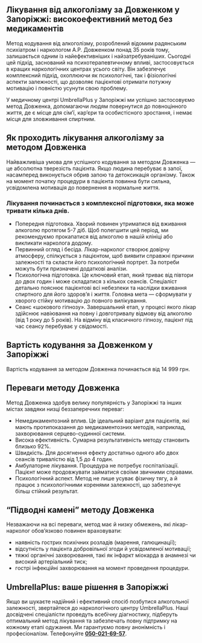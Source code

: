
## Лікування від алкоголізму за Довженком у Запоріжжі: високоефективний метод без медикаментів

Метод кодування від алкоголізму, розроблений відомим радянським психіатром і наркологом А.Р. Довженком понад 35 років тому, залишається одним із найефективніших і найзатребуваніших. Сьогодні цей підхід, заснований на психотерапевтичному впливі, застосовується в кращих наркологічних центрах усього світу. Він забезпечує комплексний підхід, охоплюючи як психологічні, так і фізіологічні аспекти залежності, що дозволяє пацієнтові отримати потужну мотивацію і повністю усунути свою проблему.

У медичному центрі UmbrellaPlus у Запоріжжі ми успішно застосовуємо метод Довженка, допомагаючи людям повернутися до повноцінного життя, де є місце для сім’ї, кар’єри та особистісного зростання, і немає місця для зловживання спиртним.

## Як проходить лікування алкоголізму за методом Довженка

Найважливіша умова для успішного кодування за методом Довженка — це абсолютна тверезість пацієнта. Якщо людина перебуває в запої, насамперед виконується обрив запою та детоксикація організму. Також на момент початку процедури в пацієнта повинна бути сильна, усвідомлена мотивація до повернення в нормальне життя.

### Лікування починається з комплексної підготовки, яка може тривати кілька днів.

* Попередня підготовка. Хворий повинен утриматися від вживання алкоголю протягом 5-7 діб. Щоб полегшити цей період, ми рекомендуємо прокапатися від алкоголю в нашій клініці або викликати нарколога додому. 
* Первинний огляд і бесіда. Лікар-нарколог створює довірчу атмосферу, спілкується з пацієнтом, щоб виявити справжні причини залежності та скласти його психологічний портрет. За потреби можуть бути призначені додаткові аналізи. 
* Психологічна підготовка. Це ключовий етап, який триває від півтори до двох годин і може складатися з кількох сеансів. Спеціаліст детально пояснює пацієнтові всі небезпеки та наслідки вживання спиртного для його здоров’я і життя. Головна мета — сформувати у хворого стійку мотивацію до повного вилікування. 
* Сеанс «шокового гіпнозу». Завершальний етап, у процесі якого лікар здійснює навіювання на повну і довготривалу відмову від алкоголю (від 1 року до 5 років). На відміну від класичного гіпнозу, пацієнт під час сеансу перебуває у свідомості. 

## Вартість кодування за Довженком у Запоріжжі

Вартість кодування за методом Довженка починається від 14 999 грн.

## Переваги методу Довженка

Метод Довженка здобув велику популярність у Запоріжжі та інших містах завдяки низці беззаперечних переваг:

* Немедикаментозний вплив. Це ідеальний варіант для пацієнтів, які мають протипоказання до медикаментозних методів, наприклад, захворювання серцево-судинної системи. 
* Висока ефективність. Сумарна результативність методу становить близько 92%. 
* Швидкість. Для досягнення ефекту достатньо одного або двох сеансів тривалістю від 1,5 до 4 годин. 
* Амбулаторне лікування. Процедура не потребує госпіталізації. Пацієнт може продовжувати займатися своїми звичними справами. 
* Психологічний аспект. Метод не лише усуває фізичну тягу, а й працює з психологічними коренями залежності, що забезпечує більш стійкий результат. 

## “Підводні камені” методу Довженка

Незважаючи на всі переваги, метод має й низку обмежень, які лікар-нарколог обов’язково повинен враховувати:

* наявність гострих психічних розладів (марення, галюцинації); 
* відсутність у пацієнта добровільної згоди й усвідомленої мотивації; 
* тяжкі органічні захворювання, такі як інфаркт міокарда в анамнезі чи високий артеріальний тиск; 
* гострі інфекційні захворювання на момент проведення процедури. 

## UmbrellaPlus: ваше рішення в Запоріжжі

Якщо ви шукаєте надійний і ефективний спосіб позбутися алкогольної залежності, звертайтеся до наркологічного центру UmbrellaPlus. Наші досвідчені спеціалісти проведуть всебічну діагностику, підберуть оптимальний метод лікування та забезпечать повну підтримку на кожному етапі одужання. Ми гарантуємо повну анонімність і професіоналізм. Телефонуйте **[050-021-69-57](tel:0500216957)**.
